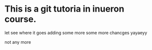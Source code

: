 # This is a git tutoria in inueron course.
let see where it goes
adding some more
some more chancges
yayaeyy

not any more

